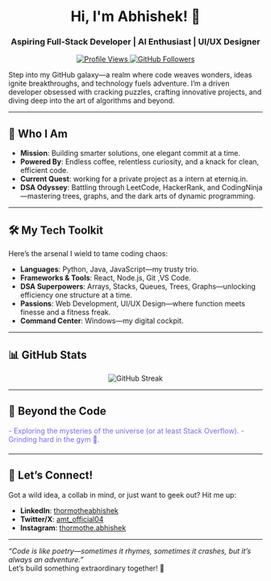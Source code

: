 
<h1 align="center">Hi, I'm Abhishek! 🚀</h1>
<h3 align="center">Aspiring Full-Stack Developer | AI Enthusiast | UI/UX Designer</h3>

<p align="center">
  <a href="https://github.com/abhi2k4">
    <img src="https://komarev.com/ghpvc/?username=abhi2k4&label=Profile%20Views&color=blue&style=flat" alt="Profile Views">
  </a>
  <a href="https://github.com/abhi2k4?tab=followers">
    <img src="https://img.shields.io/github/followers/abhi2k4?label=Followers&style=social" alt="GitHub Followers">
  </a>
</p>

Step into my GitHub galaxy—a realm where code weaves wonders, ideas ignite breakthroughs, and technology fuels adventure. I’m a driven developer obsessed with cracking puzzles, crafting innovative projects, and diving deep into the art of algorithms and beyond.

---

## 🚀 Who I Am  
- **Mission**: Building smarter solutions, one elegant commit at a time.  
- **Powered By**: Endless coffee, relentless curiosity, and a knack for clean, efficient code.  
- **Current Quest**: working for a private project as a intern at eterniq.in.  
- **DSA Odyssey**: Battling through LeetCode, HackerRank, and CodingNinja—mastering trees, graphs, and the dark arts of dynamic programming.

---

## 🛠️ My Tech Toolkit  
Here’s the arsenal I wield to tame coding chaos:  
- **Languages**: Python, Java, JavaScript—my trusty trio.  
- **Frameworks & Tools**: React, Node.js, Git ,VS Code. 
- **DSA Superpowers**: Arrays, Stacks, Queues, Trees, Graphs—unlocking efficiency one structure at a time.  
- **Passions**: Web Development, UI/UX Design—where function meets finesse and a fitness freak.
- **Command Center**: Windows—my digital cockpit.  

---

## 📊 GitHub Stats

<!-- GitHub Streak -->
<p align="center">
  <img 
    src="https://streak-stats.demolab.com?user=abhi2k4&hide_border=true&background=00000000&stroke=64748B&ring=3B82F6&fire=F59E0B&currStreakLabel=94A3B8&sideLabels=94A3B8&dates=FFFFFF&sideNums=FFFFFF&currStreakNum=FFFFFF" 
    alt="GitHub Streak" 
  />
</p>


<!-- GitHub Stats (optional, currently commented out) -->
<!--
<p align="center">
  <img width="100%" src="https://github-readme-stats.vercel.app/api?username=abhi2k4&show_icons=true&theme=dark&hide_border=true&bg_color=00000000" alt="GitHub Stats" />
</p>
-->

<!-- Top Languages -->
<!--<p align="center">-->
<!--  <img width="100%" src="https://github-readme-stats.vercel.app/api/top-langs/?username=abhi2k4&layout=compact&theme=dark&hide_border=true&bg_color=00000000" alt="Top Languages" />-->
<!--</p>-->

---

## 🌌 Beyond the Code  
<div style="display: flex; gap: 20px; justify-content: center; color: #7b68ee; margin-bottom: 20px;">
  - Exploring the mysteries of the universe (or at least Stack Overflow).  
  - Grinding hard in the gym 💪.  
</div>

---

## 📡 Let’s Connect!  
Got a wild idea, a collab in mind, or just want to geek out? Hit me up:
- **LinkedIn**: [thormotheabhishek](https://www.linkedin.com/in/thormotheabhishek)
- **Twitter/X**: [amt_official04](https://x.com/amt_official04)
- **Instagram**: [thormothe.abhishek](https://www.instagram.com/thormothe.abhishek/)

---

*“Code is like poetry—sometimes it rhymes, sometimes it crashes, but it’s always an adventure.”*  
Let’s build something extraordinary together! 🚀

